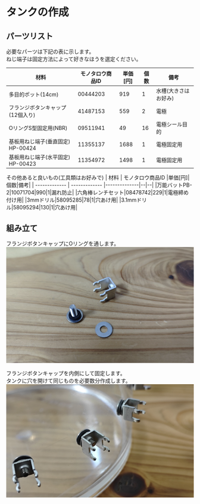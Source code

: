 # タンクの作成

## パーツリスト
必要なパーツは下記の表に示します。<br>
ねじ端子は固定方法によって好きなほうを選定ください。

| 材料  | モノタロウ商品ID |単価[円]|個数|備考|
| ------------- | ------------- |--------------|--|--|
| 多目的ポット(14cm)  | 00444203  |919|1|水槽(大きさはお好み)|
| フランジボタンキャップ(12個入り)  | 41487153  |559|2|電極|
|OリングS型固定用(NBR)|09511941|49|16|電極シール目的|
|基板用ねじ端子(垂直固定) HP-00424|11355137|1688|1|電極固定用|
|基板用ねじ端子(水平固定) HP-00423|11354972|1498|1|電極固定用|


その他あると良いもの(工具類はお好みで)
| 材料  | モノタロウ商品ID |単価[円]|個数|備考|
| ------------- | ------------- |--------------|--|--|
|万能バットPB-2|10071704|990|1|漏れ防止|
|六角棒レンチセット|08478742|229|1|電極締め付け用|
|3mmドリル|58095285|78|1|穴あけ用|
|3.1mmドリル|58095294|130|1|穴あけ用|

## 組み立て
フランジボタンキャップにOリングを通します。
![代替テキスト](./parts.png)

フランジボタンキャップを内側にして固定します。<br>
タンクに穴を開けて同じものを必要数分作成します。
![代替テキスト](./assembly.png)

